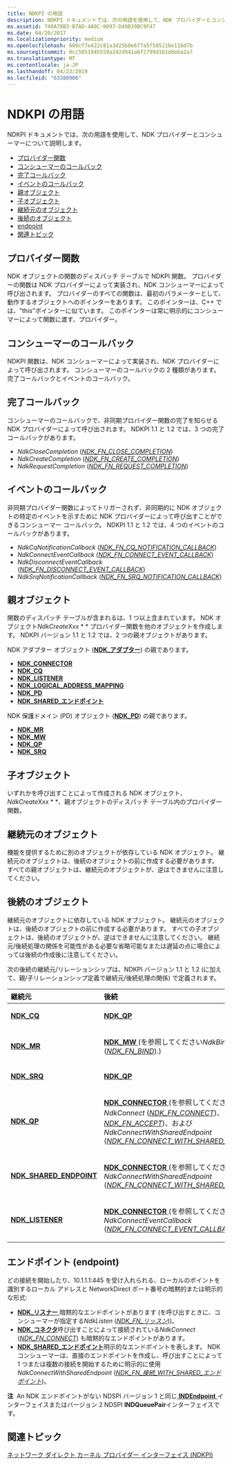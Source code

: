 ```yaml
---
title: NDKPI の用語
description: NDKPI ドキュメントでは、次の用語を使用して、NDK プロバイダーとコンシューマーについて説明します。
ms.assetid: 740A78B3-B7AD-4A8C-8097-D49B39BC9F47
ms.date: 04/20/2017
ms.localizationpriority: medium
ms.openlocfilehash: 609cf7e422c81a3d25b8e6f7a5f585116e11bd7b
ms.sourcegitcommit: 0cc5051945559a242d941a6f2799d161d8eba2a7
ms.translationtype: MT
ms.contentlocale: ja-JP
ms.lasthandoff: 04/23/2019
ms.locfileid: "63380906"
---
```

# <a name="ndkpi-terminology"></a>NDKPI の用語


NDKPI ドキュメントでは、次の用語を使用して、NDK プロバイダーとコンシューマーについて説明します。

-   [プロバイダー関数](#provider-function)
-   [コンシューマーのコールバック](#consumer-callback)
-   [完了コールバック](#completion-callback)
-   [イベントのコールバック](#event-callback)
-   [親オブジェクト](#parent-object)
-   [子オブジェクト](#child-object)
-   [継続元のオブジェクト](#antecedent-object)
-   [後続のオブジェクト](#successor-object)
-   [endpoint](#endpoint)
-   [関連トピック](#related-topics)

## <a name="provider-function"></a>プロバイダー関数


NDK オブジェクトの関数のディスパッチ テーブルで NDKPI 関数。 プロバイダーの関数は NDK プロバイダーによって実装され、NDK コンシューマーによって呼び出されます。 プロバイダーのすべての関数は、最初のパラメーターとして、動作するオブジェクトへのポインターをあります。 このポインターは、C++ では、"this"ポインターに似ています。 このポインターは常に明示的にコンシューマーによって関数に渡す、プロバイダー。

## <a name="consumer-callback"></a>コンシューマーのコールバック


NDKPI 関数は、NDK コンシューマーによって実装され、NDK プロバイダーによって呼び出されます。 コンシューマーのコールバックの 2 種類があります。 完了コールバックとイベントのコールバック。

## <a name="completion-callback"></a>完了コールバック


コンシューマーのコールバックで、非同期プロバイダー関数の完了を知らせる NDK プロバイダーによって呼び出されます。 NDKPI 1.1 と 1.2 では、3 つの完了コールバックがあります。

-   *NdkCloseCompletion* ([*NDK\_FN\_CLOSE\_COMPLETION*](https://msdn.microsoft.com/library/windows/hardware/hh439862))
-   *NdkCreateCompletion* ([*NDK\_FN\_CREATE\_COMPLETION*](https://msdn.microsoft.com/library/windows/hardware/hh439871))
-   *NdkRequestCompletion* ([*NDK\_FN\_REQUEST\_COMPLETION*](https://msdn.microsoft.com/library/windows/hardware/hh439912))

## <a name="event-callback"></a>イベントのコールバック


非同期プロバイダー関数によってトリガーされず、非同期的に NDK オブジェクトの特定のイベントを示すために NDK プロバイダーによって呼び出すことができるコンシューマー コールバック。 NDKPI 1.1 と 1.2 では、4 つのイベントのコールバックがあります。

-   *NdkCqNotificationCallback* ([*NDK\_FN\_CQ\_NOTIFICATION\_CALLBACK*](https://msdn.microsoft.com/library/windows/hardware/hh439870))
-   *NdkConnectEventCallback* ([*NDK\_FN\_CONNECT\_EVENT\_CALLBACK*](https://msdn.microsoft.com/library/windows/hardware/hh439867))
-   *NdkDisconnectEventCallback* ([*NDK\_FN\_DISCONNECT\_EVENT\_CALLBACK*](https://msdn.microsoft.com/library/windows/hardware/hh439886))
-   *NdkSrqNotificationCallback* ([*NDK\_FN\_SRQ\_NOTIFICATION\_CALLBACK*](https://msdn.microsoft.com/library/windows/hardware/hh439915))

## <a name="parent-object"></a>親オブジェクト


関数のディスパッチ テーブルが含まれるは、1 つ以上含まれています。 NDK オブジェクト*NdkCreate*Xxx * * プロバイダー関数を他のオブジェクトを作成します。 NDKPI バージョン 1.1 と 1.2 では、2 つの親オブジェクトがあります。

NDK アダプター オブジェクト ([**NDK\_アダプター**](https://msdn.microsoft.com/library/windows/hardware/hh439848)) の親であります。

-   [**NDK\_CONNECTOR**](https://msdn.microsoft.com/library/windows/hardware/hh439852)
-   [**NDK\_CQ**](https://msdn.microsoft.com/library/windows/hardware/hh439854)
-   [**NDK\_LISTENER**](https://msdn.microsoft.com/library/windows/hardware/hh439918)
-   [**NDK\_LOGICAL\_ADDRESS\_MAPPING**](https://msdn.microsoft.com/library/windows/hardware/hh439920)
-   [**NDK\_PD**](https://msdn.microsoft.com/library/windows/hardware/hh439931)
-   [**NDK\_SHARED\_エンドポイント**](https://msdn.microsoft.com/library/windows/hardware/hh439937)

NDK 保護ドメイン (PD) オブジェクト ([**NDK\_PD**](https://msdn.microsoft.com/library/windows/hardware/hh439931)) の親であります。

-   [**NDK\_MR**](https://msdn.microsoft.com/library/windows/hardware/hh439922)
-   [**NDK\_MW**](https://msdn.microsoft.com/library/windows/hardware/hh439926)
-   [**NDK\_QP**](https://msdn.microsoft.com/library/windows/hardware/hh439933)
-   [**NDK\_SRQ**](https://msdn.microsoft.com/library/windows/hardware/hh439939)

## <a name="child-object"></a>子オブジェクト


いずれかを呼び出すことによって作成される NDK オブジェクト、 *NdkCreate*Xxx * *、親オブジェクトのディスパッチ テーブル内のプロバイダー関数。

## <a name="antecedent-object"></a>継続元のオブジェクト


機能を提供するために別のオブジェクトが依存している NDK オブジェクト。 継続元のオブジェクトは、後続のオブジェクトの前に作成する必要があります。 すべての親オブジェクトは、継続元のオブジェクトが、逆はできませんに注意してください。

## <a name="successor-object"></a>後続のオブジェクト


継続元のオブジェクトに依存している NDK オブジェクト。 継続元のオブジェクトは、後続のオブジェクトの前に作成する必要があります。 すべての子オブジェクトは、後続のオブジェクトが、逆はできませんに注意してください。 継続元/後続処理の関係を可能性がある必要な省略可能なまたは遅延の点に場合によっては後続の作成後に注意してください。

次の後続の継続元/リレーションシップは、NDKPI バージョン 1.1 と 1.2 (に加えて、親/子リレーションシップ定義で継続元/後続処理の関係) で定義されます。

<table>
<colgroup>
<col width="50%" />
<col width="50%" />
</colgroup>
<thead>
<tr class="header">
<th align="left">継続元</th>
<th align="left">後続</th>
</tr>
</thead>
<tbody>
<tr class="odd">
<td align="left"><p><a href="https://msdn.microsoft.com/library/windows/hardware/hh439854" data-raw-source="[&lt;strong&gt;NDK_CQ&lt;/strong&gt;](https://msdn.microsoft.com/library/windows/hardware/hh439854)"><strong>NDK_CQ</strong></a></p></td>
<td align="left"><p><a href="https://msdn.microsoft.com/library/windows/hardware/hh439933" data-raw-source="[&lt;strong&gt;NDK_QP&lt;/strong&gt;](https://msdn.microsoft.com/library/windows/hardware/hh439933)"><strong>NDK_QP</strong></a></p></td>
</tr>
<tr class="even">
<td align="left"><p><a href="https://msdn.microsoft.com/library/windows/hardware/hh439922" data-raw-source="[&lt;strong&gt;NDK_MR&lt;/strong&gt;](https://msdn.microsoft.com/library/windows/hardware/hh439922)"><strong>NDK_MR</strong></a></p></td>
<td align="left"><p><a href="https://msdn.microsoft.com/library/windows/hardware/hh439926" data-raw-source="[&lt;strong&gt;NDK_MW&lt;/strong&gt;](https://msdn.microsoft.com/library/windows/hardware/hh439926)"><strong>NDK_MW</strong> </a> (を参照してください<em>NdkBind</em> (<a href="https://msdn.microsoft.com/library/windows/hardware/hh439859" data-raw-source="[&lt;em&gt;NDK_FN_BIND&lt;/em&gt;](https://msdn.microsoft.com/library/windows/hardware/hh439859)"><em>NDK_FN_BIND</em></a>).)</p></td>
</tr>
<tr class="odd">
<td align="left"><p><a href="https://msdn.microsoft.com/library/windows/hardware/hh439939" data-raw-source="[&lt;strong&gt;NDK_SRQ&lt;/strong&gt;](https://msdn.microsoft.com/library/windows/hardware/hh439939)"><strong>NDK_SRQ</strong></a></p></td>
<td align="left"><p><a href="https://msdn.microsoft.com/library/windows/hardware/hh439933" data-raw-source="[&lt;strong&gt;NDK_QP&lt;/strong&gt;](https://msdn.microsoft.com/library/windows/hardware/hh439933)"><strong>NDK_QP</strong></a></p></td>
</tr>
<tr class="even">
<td align="left"><p><a href="https://msdn.microsoft.com/library/windows/hardware/hh439933" data-raw-source="[&lt;strong&gt;NDK_QP&lt;/strong&gt;](https://msdn.microsoft.com/library/windows/hardware/hh439933)"><strong>NDK_QP</strong></a></p></td>
<td align="left"><p><a href="https://msdn.microsoft.com/library/windows/hardware/hh439852" data-raw-source="[&lt;strong&gt;NDK_CONNECTOR&lt;/strong&gt;](https://msdn.microsoft.com/library/windows/hardware/hh439852)"><strong>NDK_CONNECTOR</strong> </a> (を参照してください<em>NdkConnect</em> (<a href="https://msdn.microsoft.com/library/windows/hardware/hh439865" data-raw-source="[&lt;em&gt;NDK_FN_CONNECT&lt;/em&gt;](https://msdn.microsoft.com/library/windows/hardware/hh439865)"><em>NDK_FN_CONNECT</em></a>)、 <em>NdkAccept</em> (<a href="https://msdn.microsoft.com/library/windows/hardware/hh439857" data-raw-source="[&lt;em&gt;NDK_FN_ACCEPT&lt;/em&gt;](https://msdn.microsoft.com/library/windows/hardware/hh439857)"> <em>NDK_FN_ACCEPT</em></a>)、および<em>NdkConnectWithSharedEndpoint</em> (<a href="https://msdn.microsoft.com/library/windows/hardware/hh439868" data-raw-source="[&lt;em&gt;NDK_FN_CONNECT_WITH_SHARED_ENDPOINT&lt;/em&gt;](https://msdn.microsoft.com/library/windows/hardware/hh439868)"><em>NDK_FN_CONNECT_WITH_SHARED_ENDPOINT</em></a>).)</p></td>
</tr>
<tr class="odd">
<td align="left"><p><a href="https://msdn.microsoft.com/library/windows/hardware/hh439937" data-raw-source="[&lt;strong&gt;NDK_SHARED_ENDPOINT&lt;/strong&gt;](https://msdn.microsoft.com/library/windows/hardware/hh439937)"><strong>NDK_SHARED_ENDPOINT</strong></a></p></td>
<td align="left"><p><a href="https://msdn.microsoft.com/library/windows/hardware/hh439852" data-raw-source="[&lt;strong&gt;NDK_CONNECTOR&lt;/strong&gt;](https://msdn.microsoft.com/library/windows/hardware/hh439852)"><strong>NDK_CONNECTOR</strong> </a> (を参照してください<em>NdkConnectWithSharedEndpoint</em> (<a href="https://msdn.microsoft.com/library/windows/hardware/hh439868" data-raw-source="[&lt;em&gt;NDK_FN_CONNECT_WITH_SHARED_ENDPOINT&lt;/em&gt;](https://msdn.microsoft.com/library/windows/hardware/hh439868)"><em>NDK_FN_CONNECT_WITH_SHARED_ENDPOINT</em></a>).)</p></td>
</tr>
<tr class="even">
<td align="left"><p><a href="https://msdn.microsoft.com/library/windows/hardware/hh439918" data-raw-source="[&lt;strong&gt;NDK_LISTENER&lt;/strong&gt;](https://msdn.microsoft.com/library/windows/hardware/hh439918)"><strong>NDK_LISTENER</strong></a></p></td>
<td align="left"><p><a href="https://msdn.microsoft.com/library/windows/hardware/hh439852" data-raw-source="[&lt;strong&gt;NDK_CONNECTOR&lt;/strong&gt;](https://msdn.microsoft.com/library/windows/hardware/hh439852)"><strong>NDK_CONNECTOR</strong> </a> (を参照してください<em>NdkConnectEventCallback</em> (<a href="https://msdn.microsoft.com/library/windows/hardware/hh439867" data-raw-source="[&lt;em&gt;NDK_FN_CONNECT_EVENT_CALLBACK&lt;/em&gt;](https://msdn.microsoft.com/library/windows/hardware/hh439867)"><em>NDK_FN_CONNECT_EVENT_CALLBACK</em></a>).)</p></td>
</tr>
</tbody>
</table>

 

## <a name="endpoint"></a>エンドポイント (endpoint)


どの接続を開始したり、10.1.1.1:445 を受け入れられる、ローカルのポイントを識別するローカル アドレスと NetworkDirect ポート番号の暗黙的または明示的な形式:

-   [ **NDK\_リスナー** ](https://msdn.microsoft.com/library/windows/hardware/hh439918)暗黙的なエンドポイントがあります (を呼び出すときに、コンシューマーが指定する*NdkListen* ([*NDK\_FN\_リッスン*](https://msdn.microsoft.com/library/windows/hardware/hh439902)))。
-   [ **NDK\_コネクタ**](https://msdn.microsoft.com/library/windows/hardware/hh439852)呼び出すことによって接続されている*NdkConnect* ([*NDK\_FN\_CONNECT*](https://msdn.microsoft.com/library/windows/hardware/hh439865)) も暗黙的なエンドポイントがあります。
-   [ **NDK\_SHARED\_エンドポイント**](https://msdn.microsoft.com/library/windows/hardware/hh439937)明示的なエンドポイントを表します。 NDK コンシューマーは、直接のエンドポイントを作成し、呼び出すことによって 1 つまたは複数の接続を開始するために明示的に使用*NdkConnectWithSharedEndpoint* ([*NDK\_FN\_接続\_WITH\_SHARED\_エンドポイント*](https://msdn.microsoft.com/library/windows/hardware/hh439868))。

**注**  An NDK エンドポイントがない NDSPI バージョン 1 と同じ[ **INDEndpoint** ](https://msdn.microsoft.com/library/cc904370)インターフェイスまたはバージョン 2 NDSPI **INDQueuePair**インターフェイスです。

 

## <a name="related-topics"></a>関連トピック


[ネットワーク ダイレクト カーネル プロバイダー インターフェイス (NDKPI)](network-direct-kernel-programming-interface--ndkpi-.md)

 

 






